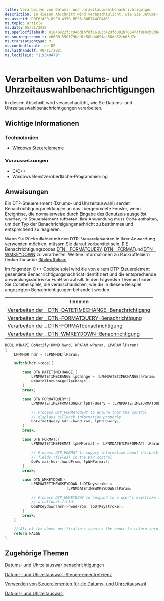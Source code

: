 ```yaml
---
title: Verarbeiten von Datums- und Uhrzeitauswahlbenachrichtigungen
description: In diesem Abschnitt wird veranschaulicht, wie Sie Datums- und Uhrzeitauswahlbenachrichtigungen verarbeiten.
ms.assetid: DBF624F0-89E0-435B-BE96-60B7A4CEDA61
ms.topic: article
ms.date: 05/31/2018
ms.openlocfilehash: 81846d22f3c946d1bfdf661823429fd092b78647cf0ebcb0d683d2600ddcaf17
ms.sourcegitcommit: e6600f550f79bddfe58bd4696ac50dd52cb03d7e
ms.translationtype: MT
ms.contentlocale: de-DE
ms.lasthandoff: 08/11/2021
ms.locfileid: "119540479"
---
```

# <a name="how-to-process-date-and-time-picker-notifications"></a>Verarbeiten von Datums- und Uhrzeitauswahlbenachrichtigungen

In diesem Abschnitt wird veranschaulicht, wie Sie Datums- und Uhrzeitauswahlbenachrichtigungen verarbeiten.

## <a name="what-you-need-to-know"></a>Wichtige Informationen

### <a name="technologies"></a>Technologien

-   [Windows Steuerelemente](window-controls.md)

### <a name="prerequisites"></a>Voraussetzungen

-   C/C++
-   Windows Benutzeroberfläche-Programmierung

## <a name="instructions"></a>Anweisungen


Ein DTP-Steuerelement (Datums- und Uhrzeitauswahl) sendet Benachrichtigungsmeldungen an das übergeordnete Fenster, wenn Ereignisse, die normalerweise durch Eingabe des Benutzers ausgelöst werden, im Steuerelement auftreten. Ihre Anwendung muss Code enthalten, um den Typ der Benachrichtigungsnachricht zu bestimmen und entsprechend zu reagieren.

Wenn Sie Rückruffelder mit den DTP-Steuerelementen in Ihrer Anwendung verwenden möchten, müssen Sie darauf vorbereitet sein, DIE Benachrichtigungscodes [DTN \_ FORMATQUERY,](dtn-formatquery.md) [DTN \_ FORMAT](dtn-format.md)und [DTN \_ WMKEYDOWN](dtn-wmkeydown.md) zu verarbeiten. Weitere Informationen zu Rückruffeldern finden Sie unter [Rückruffelder.](date-and-time-picker-controls.md)

Im folgenden C++-Codebeispiel wird die von einem DTP-Steuerelement gesendete Benachrichtigungsnachricht identifiziert und die entsprechende anwendungsdefinierte Funktion aufruft. In den folgenden Themen finden Sie Codebeispiele, die veranschaulichen, wie die in diesem Beispiel angezeigten Benachrichtigungen behandelt werden.

|   Themen                                                                                                     |
|--------------------------------------------------------------------------------------------------------|
| [Verarbeiten der \_ DTN-DATETIMECHANGE-Benachrichtigung](process-the-dtn-datetimechange-notification.md) |
| [Verarbeiten der \_ DTN-FORMATQUERY-Benachrichtigung](process-the-dtn-formatquery-notification.md)       |
| [Verarbeiten der \_ DTN-FORMATbenachrichtigung](process-the-dtn-format-notfication.md)                  |
| [Verarbeiten der \_ DTN-WMKEYDOWN-Benachrichtigung](process-the-dtn-wmkeydown-notification.md)           |



 



```C++
BOOL WINAPI DoNotify(HWND hwnd, WPARAM wParam, LPARAM lParam)
{
    LPNMHDR hdr = (LPNMHDR)lParam;

    switch(hdr->code){

        case DTN_DATETIMECHANGE:{
            LPNMDATETIMECHANGE lpChange = (LPNMDATETIMECHANGE)lParam;
            DoDateTimeChange(lpChange);
        }
        break;

        case DTN_FORMATQUERY:{
            LPNMDATETIMEFORMATQUERY lpDTFQuery = (LPNMDATETIMEFORMATQUERY)lParam;

            // Process DTN_FORMATQUERY to ensure that the control
            // displays callback information properly.
            DoFormatQuery(hdr->hwndFrom, lpDTFQuery);
        }
        break;

        case DTN_FORMAT:{
            LPNMDATETIMEFORMAT lpNMFormat = (LPNMDATETIMEFORMAT) lParam;

            // Process DTN_FORMAT to supply information about callback
            // fields (fields) in the DTP control.
            DoFormat(hdr->hwndFrom, lpNMFormat);
        }
        break;

        case DTN_WMKEYDOWN:{
            LPNMDATETIMEWMKEYDOWN lpDTKeystroke = 
                            (LPNMDATETIMEWMKEYDOWN)lParam;

            // Process DTN_WMKEYDOWN to respond to a user's keystroke in
            // a callback field.
            DoWMKeydown(hdr->hwndFrom, lpDTKeystroke);
        }
        break;
    }

    // All of the above notifications require the owner to return zero.
    return FALSE;
}
```



## <a name="related-topics"></a>Zugehörige Themen

<dl> <dt>

[Datums- und Uhrzeitauswahlbenachrichtigungen](bumper-date-and-time-picker-control-reference-notifications.md)
</dt> <dt>

[Datums- und Uhrzeitauswahl-Steuerelementreferenz](bumper-date-and-time-picker-date-and-time-picker-control-reference.md)
</dt> <dt>

[Verwenden von Steuerelementen für die Datums- und Uhrzeitauswahl](using-date-and-time-picker.md)
</dt> <dt>

[Datums- und Uhrzeitauswahl](date-and-time-picker-control-reference.md)
</dt> </dl>

 

 




